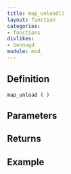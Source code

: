 ```yaml
---
title: map_unload()
layout: function
categories:
- functions
divlikes:
- bennugd
module: mod_
---
```


## Definition

    map_unload ( )

## Parameters

## Returns

## Example
